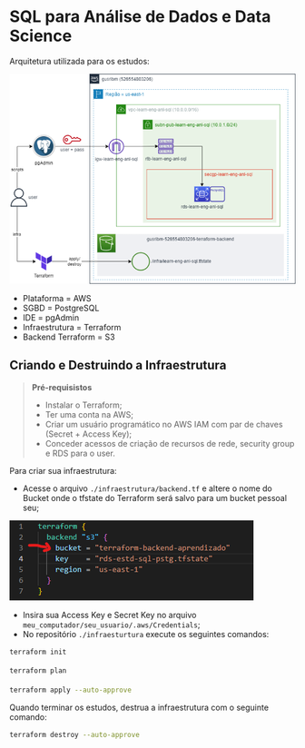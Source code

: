 # SQL para Análise de Dados e Data Science

Arquitetura utilizada para os estudos:

![](./imagens/arquitetura-postgresql.drawio.png)

* Plataforma = AWS
* SGBD = PostgreSQL
* IDE = pgAdmin
* Infraestrutura = Terraform
* Backend Terraform = S3

## Criando e Destruindo a Infraestrutura

> **Pré-requisistos**
>
> * Instalar o Terraform;
> * Ter uma conta na AWS;
> * Criar um usuário programático no AWS IAM com par de chaves (Secret + Access Key);
> * Conceder acessos de criação de recursos de rede, security group e RDS para o user.

Para criar sua infraestrutura:

* Acesse o arquivo `./infraestrutura/backend.tf` e altere o nome do Bucket onde o tfstate do Terraform será salvo para um bucket pessoal seu;

![](./imagens/tfstate.png)

* Insira sua Access Key e Secret Key no arquivo `meu_computador/seu_usuario/.aws/Credentials`;
* No repositório `./infraesturtura` execute os seguintes comandos:

```bash
terraform init

terraform plan

terraform apply --auto-approve
```

Quando terminar os estudos, destrua a infraestrutura com o seguinte comando:

```bash
terraform destroy --auto-approve
```